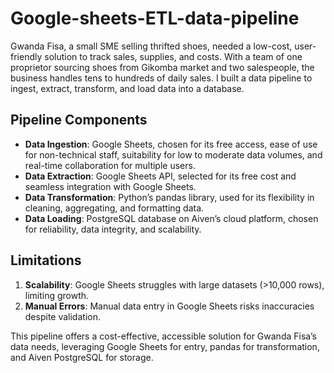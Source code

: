 # Google-sheets-ETL-data-pipeline

Gwanda Fisa, a small SME selling thrifted shoes, needed a low-cost, user-friendly solution to track sales, supplies, and costs. With a team of one proprietor sourcing shoes from Gikomba market and two salespeople, the business handles tens to hundreds of daily sales. I built a data pipeline to ingest, extract, transform, and load data into a database.

## Pipeline Components
- **Data Ingestion**: Google Sheets, chosen for its free access, ease of use for non-technical staff, suitability for low to moderate data volumes, and real-time collaboration for multiple users.
- **Data Extraction**: Google Sheets API, selected for its free cost and seamless integration with Google Sheets.
- **Data Transformation**: Python’s pandas library, used for its flexibility in cleaning, aggregating, and formatting data.
- **Data Loading**: PostgreSQL database on Aiven’s cloud platform, chosen for reliability, data integrity, and scalability.

## Limitations
1. **Scalability**: Google Sheets struggles with large datasets (>10,000 rows), limiting growth.
2. **Manual Errors**: Manual data entry in Google Sheets risks inaccuracies despite validation.

This pipeline offers a cost-effective, accessible solution for Gwanda Fisa’s data needs, leveraging Google Sheets for entry, pandas for transformation, and Aiven PostgreSQL for storage. 
